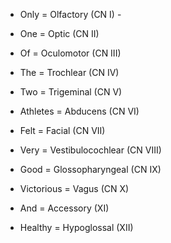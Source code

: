-   Only = Olfactory (CN I) - 
    
-   One = Optic (CN II)
    
-   Of = Oculomotor (CN III)
    
-   The = Trochlear (CN IV)
    
-   Two = Trigeminal (CN V)
    
-   Athletes = Abducens (CN VI)
    
-   Felt = Facial (CN VII)
    
-   Very = Vestibulocochlear (CN VIII)
    
-   Good = Glossopharyngeal (CN IX)
    
-   Victorious = Vagus (CN X)
    
-   And = Accessory (XI)
    
-   Healthy = Hypoglossal (XII)